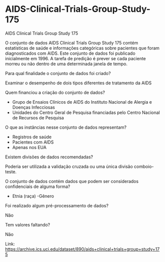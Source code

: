 # AIDS-Clinical-Trials-Group-Study-175
AIDS Clinical Trials Group Study 175

O conjunto de dados AIDS Clinical Trials Group Study 175 contém estatísticas de saúde e informações categóricas sobre pacientes que foram diagnosticados com AIDS. Este conjunto de dados foi publicado inicialmente em 1996. A tarefa de predição é prever se cada paciente morreu ou não dentro de uma determinada janela de tempo.

Para qual finalidade o conjunto de dados foi criado?

Examinar o desempenho de dois tipos diferentes de tratamento da AIDS

Quem financiou a criação do conjunto de dados?

- Grupo de Ensaios Clínicos de AIDS do Instituto Nacional de Alergia e Doenças Infecciosas
- Unidades do Centro Geral de Pesquisa financiadas pelo Centro Nacional de Recursos de Pesquisa

O que as instâncias nesse conjunto de dados representam?

- Registros de saúde
- Pacientes com AIDS
- Apenas nos EUA

Existem divisões de dados recomendadas?

Poderia ser utilizada a validação cruzada ou uma única divisão comboio-teste.

O conjunto de dados contém dados que podem ser considerados confidenciais de alguma forma?

- Etnia (raça)
-Gênero

Foi realizado algum pré-processamento de dados?

Não

Tem valores faltando?

Não

Link: https://archive.ics.uci.edu/dataset/890/aids+clinical+trials+group+study+175
